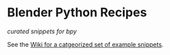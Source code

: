# Blender Python Recipes

_curated snippets for bpy_

See the [Wiki for a catgeorized set of example snippets](https://github.com/zeffii/BlenderPythonRecipes/wiki).



